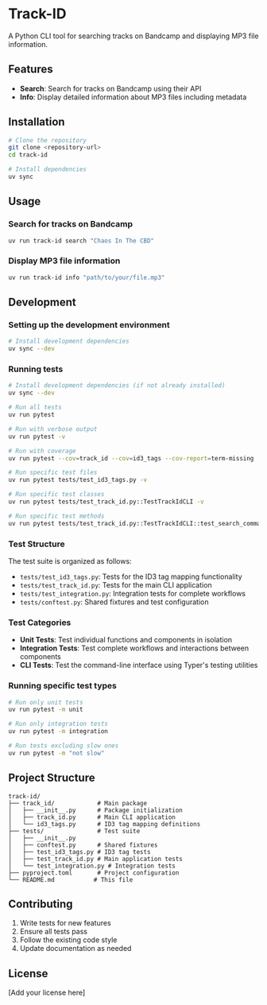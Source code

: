 # Track-ID

A Python CLI tool for searching tracks on Bandcamp and displaying MP3 file information.

## Features

- **Search**: Search for tracks on Bandcamp using their API
- **Info**: Display detailed information about MP3 files including metadata

## Installation

```bash
# Clone the repository
git clone <repository-url>
cd track-id

# Install dependencies
uv sync
```

## Usage

### Search for tracks on Bandcamp

```bash
uv run track-id search "Chaos In The CBD"
```

### Display MP3 file information

```bash
uv run track-id info "path/to/your/file.mp3"
```

## Development

### Setting up the development environment

```bash
# Install development dependencies
uv sync --dev
```

### Running tests

```bash
# Install development dependencies (if not already installed)
uv sync --dev

# Run all tests
uv run pytest

# Run with verbose output
uv run pytest -v

# Run with coverage
uv run pytest --cov=track_id --cov=id3_tags --cov-report=term-missing

# Run specific test files
uv run pytest tests/test_id3_tags.py -v

# Run specific test classes
uv run pytest tests/test_track_id.py::TestTrackIdCLI -v

# Run specific test methods
uv run pytest tests/test_track_id.py::TestTrackIdCLI::test_search_command_exists -v
```

### Test Structure

The test suite is organized as follows:

- `tests/test_id3_tags.py`: Tests for the ID3 tag mapping functionality
- `tests/test_track_id.py`: Tests for the main CLI application
- `tests/test_integration.py`: Integration tests for complete workflows
- `tests/conftest.py`: Shared fixtures and test configuration

### Test Categories

- **Unit Tests**: Test individual functions and components in isolation
- **Integration Tests**: Test complete workflows and interactions between components
- **CLI Tests**: Test the command-line interface using Typer's testing utilities

### Running specific test types

```bash
# Run only unit tests
uv run pytest -m unit

# Run only integration tests
uv run pytest -m integration

# Run tests excluding slow ones
uv run pytest -m "not slow"
```

## Project Structure

```
track-id/
├── track_id/            # Main package
│   ├── __init__.py      # Package initialization
│   ├── track_id.py      # Main CLI application
│   └── id3_tags.py      # ID3 tag mapping definitions
├── tests/               # Test suite
│   ├── __init__.py
│   ├── conftest.py      # Shared fixtures
│   ├── test_id3_tags.py # ID3 tag tests
│   ├── test_track_id.py # Main application tests
│   └── test_integration.py # Integration tests
├── pyproject.toml       # Project configuration
└── README.md           # This file
```

## Contributing

1. Write tests for new features
2. Ensure all tests pass
3. Follow the existing code style
4. Update documentation as needed

## License

[Add your license here]
